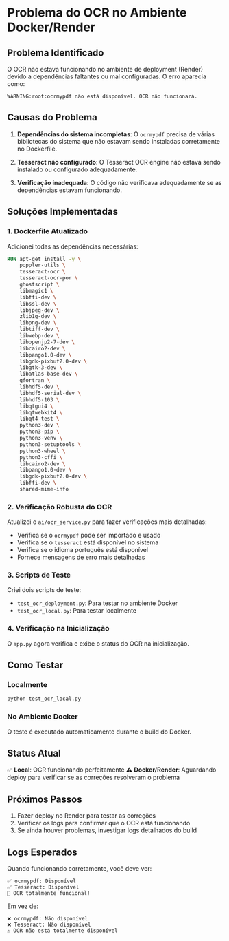 # Problema do OCR no Ambiente Docker/Render

## Problema Identificado

O OCR não estava funcionando no ambiente de deployment (Render) devido a dependências faltantes ou mal configuradas. O erro aparecia como:

```
WARNING:root:ocrmypdf não está disponível. OCR não funcionará.
```

## Causas do Problema

1. **Dependências do sistema incompletas**: O `ocrmypdf` precisa de várias bibliotecas do sistema que não estavam sendo instaladas corretamente no Dockerfile.

2. **Tesseract não configurado**: O Tesseract OCR engine não estava sendo instalado ou configurado adequadamente.

3. **Verificação inadequada**: O código não verificava adequadamente se as dependências estavam funcionando.

## Soluções Implementadas

### 1. Dockerfile Atualizado

Adicionei todas as dependências necessárias:

```dockerfile
RUN apt-get install -y \
    poppler-utils \
    tesseract-ocr \
    tesseract-ocr-por \
    ghostscript \
    libmagic1 \
    libffi-dev \
    libssl-dev \
    libjpeg-dev \
    zlib1g-dev \
    libpng-dev \
    libtiff-dev \
    libwebp-dev \
    libopenjp2-7-dev \
    libcairo2-dev \
    libpango1.0-dev \
    libgdk-pixbuf2.0-dev \
    libgtk-3-dev \
    libatlas-base-dev \
    gfortran \
    libhdf5-dev \
    libhdf5-serial-dev \
    libhdf5-103 \
    libqtgui4 \
    libqtwebkit4 \
    libqt4-test \
    python3-dev \
    python3-pip \
    python3-venv \
    python3-setuptools \
    python3-wheel \
    python3-cffi \
    libcairo2-dev \
    libpango1.0-dev \
    libgdk-pixbuf2.0-dev \
    libffi-dev \
    shared-mime-info
```

### 2. Verificação Robusta do OCR

Atualizei o `ai/ocr_service.py` para fazer verificações mais detalhadas:

- Verifica se o `ocrmypdf` pode ser importado e usado
- Verifica se o `tesseract` está disponível no sistema
- Verifica se o idioma português está disponível
- Fornece mensagens de erro mais detalhadas

### 3. Scripts de Teste

Criei dois scripts de teste:

- `test_ocr_deployment.py`: Para testar no ambiente Docker
- `test_ocr_local.py`: Para testar localmente

### 4. Verificação na Inicialização

O `app.py` agora verifica e exibe o status do OCR na inicialização.

## Como Testar

### Localmente
```bash
python test_ocr_local.py
```

### No Ambiente Docker
O teste é executado automaticamente durante o build do Docker.

## Status Atual

✅ **Local**: OCR funcionando perfeitamente
⚠️ **Docker/Render**: Aguardando deploy para verificar se as correções resolveram o problema

## Próximos Passos

1. Fazer deploy no Render para testar as correções
2. Verificar os logs para confirmar que o OCR está funcionando
3. Se ainda houver problemas, investigar logs detalhados do build

## Logs Esperados

Quando funcionando corretamente, você deve ver:

```
✅ ocrmypdf: Disponível
✅ Tesseract: Disponível
🎉 OCR totalmente funcional!
```

Em vez de:

```
❌ ocrmypdf: Não disponível
❌ Tesseract: Não disponível
⚠️ OCR não está totalmente disponível
``` 